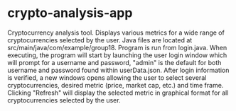 # crypto-analysis-app
Cryptocurrency analysis tool. Displays various metrics for a wide range of cryptocurrencies selected by the user. Java files are located at src/main/java/com/example/group18. Program is run from login.java. When executing, the program will start by launching the user login window which will prompt for a username and password, "admin" is the default for both username and password found within userData.json. After login information is verified, a new windows opens allowing the user to select several cryptocurrencies, desired metric (price, market cap, etc.) and time frame. Clicking "Refresh" will display the selected metric in graphical format for all cryptocurrencies selected by the user.
